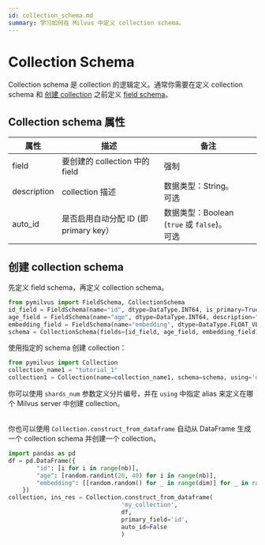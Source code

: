```yaml
---
id: collection_schema.md
summary: 学习如何在 Milvus 中定义 collection schema。
---
```


# Collection Schema

Collection schema 是 collection 的逻辑定义。通常你需要在定义 collection schema 和 [创建 collection](manage_collection.md) 之前定义 [field schema](field_schema.md)。


## Collection schema 属性

<table class="properties">
	<thead>
	<tr>
		<th>属性</td>
		<th>描述</th>
		<th>备注</th>
	</tr>
	</thead>
	<tbody>
	<tr>
		<td>field</td>
		<td>要创建的 collection 中的 field</td>
		<td>强制</td>
	</tr>
    <tr>
		<td>description</td>
		<td>collection 描述</td>
		<td>数据类型：String。<br/>可选</td>
	</tr>
    <tr>
		<td>auto_id</td>
		<td>是否启用自动分配 ID (即 primary key）</td>
		<td>数据类型：Boolean (<code>true</code> 或 <code>false</code>)。<br/>可选</td>
	</tr>
	</tbody>
</table>

## 创建 collection schema

<div class="alert note">
  先定义 field schema，再定义 collection schema。
</div>

```python
from pymilvus import FieldSchema, CollectionSchema
id_field = FieldSchema(name="id", dtype=DataType.INT64, is_primary=True, description="primary id")
age_field = FieldSchema(name="age", dtype=DataType.INT64, description="age")
embedding_field = FieldSchema(name="embedding", dtype=DataType.FLOAT_VECTOR, dim=128, description="vector")
schema = CollectionSchema(fields=[id_field, age_field, embedding_field], auto_id=False, description="desc of a collection")
```

使用指定的 schema 创建 collection：

```python
from pymilvus import Collection
collection_name1 = "tutorial_1"
collection1 = Collection(name=collection_name1, schema=schema, using='default', shards_num=2)
```
<div class="alert note">
  你可以使用 <code>shards_num</code> 参数定义分片编号，并在 <code>using</code> 中指定 alias 来定义在哪个 Milvus server 中创建 collection。
</div>

<br/>


你也可以使用 `Collection.construct_from_dataframe` 自动从 DataFrame 生成一个 collection schema 并创建一个 collection。


```python
import pandas as pd
df = pd.DataFrame({
        "id": [i for i in range(nb)],
        "age": [random.randint(20, 40) for i in range(nb)],
        "embedding": [[random.random() for _ in range(dim)] for _ in range(nb)]
    })
collection, ins_res = Collection.construct_from_dataframe(
                                'my_collection',
                                df,
                                primary_field='id',
                                auto_id=False
                                )
```

